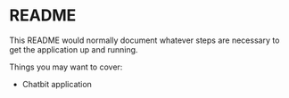 # README

This README would normally document whatever steps are necessary to get the
application up and running.

Things you may want to cover:

* Chatbit application
